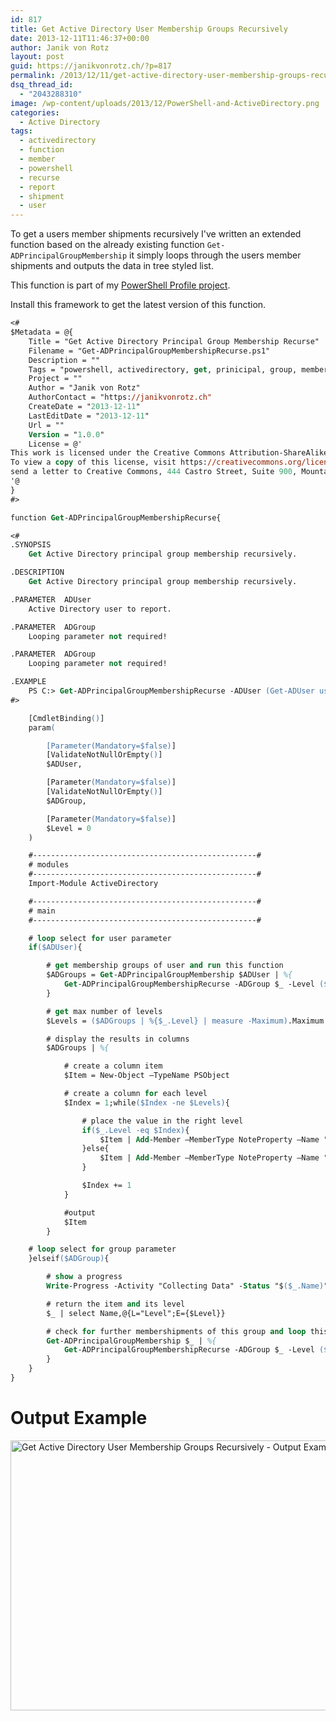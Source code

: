 ```yaml
---
id: 817
title: Get Active Directory User Membership Groups Recursively
date: 2013-12-11T11:46:37+00:00
author: Janik von Rotz
layout: post
guid: https://janikvonrotz.ch/?p=817
permalink: /2013/12/11/get-active-directory-user-membership-groups-recursively/
dsq_thread_id:
  - "2043288310"
image: /wp-content/uploads/2013/12/PowerShell-and-ActiveDirectory.png
categories:
  - Active Directory
tags:
  - activedirectory
  - function
  - member
  - powershell
  - recurse
  - report
  - shipment
  - user
---
```

To get a users member shipments recursively I've written an extended function based on the already existing function <code>Get-ADPrincipalGroupMembership</code> it simply loops through the users member shipments and outputs the data in tree styled list.

<!--more-->This function is part of my <a href="https://github.com/janikvonrotz/PowerShell-Profile">PowerShell Profile project</a>.
Install this framework to get the latest version of this function.

```ps
<#
$Metadata = @{
	Title = "Get Active Directory Principal Group Membership Recurse"
	Filename = "Get-ADPrincipalGroupMembershipRecurse.ps1"
	Description = ""
	Tags = "powershell, activedirectory, get, prinicipal, group, membership, recurse"
	Project = ""
	Author = "Janik von Rotz"
	AuthorContact = "https://janikvonrotz.ch"
	CreateDate = "2013-12-11"
	LastEditDate = "2013-12-11"
	Url = ""
	Version = "1.0.0"
	License = @'
This work is licensed under the Creative Commons Attribution-ShareAlike 3.0 Switzerland License.
To view a copy of this license, visit https://creativecommons.org/licenses/by-sa/3.0/ch/ or
send a letter to Creative Commons, 444 Castro Street, Suite 900, Mountain View, California, 94041, USA.
'@
}
#>

function Get-ADPrincipalGroupMembershipRecurse{

<#
.SYNOPSIS
    Get Active Directory principal group membership recursively.

.DESCRIPTION
	Get Active Directory principal group membership recursively.

.PARAMETER  ADUser
	Active Directory user to report.

.PARAMETER  ADGroup
	Looping parameter not required!

.PARAMETER  ADGroup
    Looping parameter not required!

.EXAMPLE
	PS C:> Get-ADPrincipalGroupMembershipRecurse -ADUser (Get-ADUser user1) | Out-GridView
#>

	[CmdletBinding()]
	param(

		[Parameter(Mandatory=$false)]
		[ValidateNotNullOrEmpty()]
		$ADUser,

		[Parameter(Mandatory=$false)]
		[ValidateNotNullOrEmpty()]
		$ADGroup,

        [Parameter(Mandatory=$false)]
        $Level = 0
    )

    #--------------------------------------------------#
    # modules
    #--------------------------------------------------#
    Import-Module ActiveDirectory

    #--------------------------------------------------#
    # main
    #--------------------------------------------------#

    # loop select for user parameter
    if($ADUser){

        # get membership groups of user and run this function
        $ADGroups = Get-ADPrincipalGroupMembership $ADUser | %{
            Get-ADPrincipalGroupMembershipRecurse -ADGroup $_ -Level ($Level+1)
        }

        # get max number of levels
        $Levels = ($ADGroups | %{$_.Level} | measure -Maximum).Maximum + 1

        # display the results in columns
        $ADGroups | %{

            # create a column item
            $Item = New-Object –TypeName PSObject

            # create a column for each level
            $Index = 1;while($Index -ne $Levels){

                # place the value in the right level
                if($_.Level -eq $Index){
                    $Item | Add-Member –MemberType NoteProperty –Name "Level $Index" –Value $_.Name
                }else{
                    $Item | Add-Member –MemberType NoteProperty –Name "Level $Index" –Value ""
                }

                $Index += 1
            }

            #output
            $Item
        }

    # loop select for group parameter
    }elseif($ADGroup){

        # show a progress
        Write-Progress -Activity "Collecting Data" -Status "$($_.Name)" -PercentComplete (Get-Random -Minimum 1 -Maximum 100)

        # return the item and its level
        $_ | select Name,@{L="Level";E={$Level}}

        # check for further membershipments of this group and loop this function
        Get-ADPrincipalGroupMembership $_ | %{
            Get-ADPrincipalGroupMembershipRecurse -ADGroup $_ -Level ($Level+1)
        }
    }
}
```

<h1>Output Example</h1>

<a href="https://janikvonrotz.ch/wp-content/uploads/2013/12/Get-Active-Directory-User-Membership-Groups-Recursively-Output-Example.png"><img class="aligncenter size-full wp-image-822" alt="Get Active Directory User Membership Groups Recursively - Output Example" src="https://janikvonrotz.ch/wp-content/uploads/2013/12/Get-Active-Directory-User-Membership-Groups-Recursively-Output-Example.png" width="853" height="432" /></a>